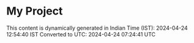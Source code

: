 # My Project

This content is dynamically generated in Indian Time (IST): 2024-04-24 12:54:40 IST
Converted to UTC: 2024-04-24 07:24:41 UTC
